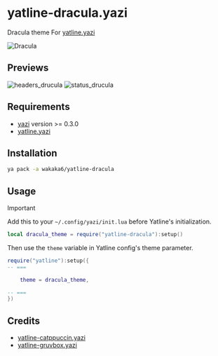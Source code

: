 # yatline-dracula.yazi

Dracula theme For [yatline.yazi](https://github.com/imsi32/yatline.yazi)

![Dracula](https://draculatheme.com/images/dracula.gif)

## Previews

![headers_drucula](.img/2024-12-29-19-13-50.png)
![status_drucula](.img/2024-12-29-19-18-11.png)

## Requirements

- [yazi](https://github.com/sxyazi/yazi) version >= 0.3.0
- [yatline.yazi](https://github.com/imsi32/yatline.yazi)

## Installation

```sh
ya pack -a wakaka6/yatline-dracula
```

## Usage

> [!IMPORTANT]
> Add this to your `~/.config/yazi/init.lua` before Yatline's initialization.

```lua
local dracula_theme = require("yatline-dracula"):setup()
```

Then use the `theme` variable in Yatline config's theme parameter.

```lua
require("yatline"):setup({
-- ===

	theme = dracula_theme,

-- ===
})
```

## Credits

- [yatline-catppuccin.yazi](https://github.com/imsi32/yatline-catppuccin.yazi)
- [yatline-gruvbox.yazi](https://github.com/imsi32/yatline-gruvbox.yazi)
